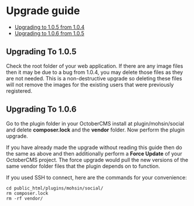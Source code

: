 # Upgrade guide

- [Upgrading to 1.0.5 from 1.0.4](#upgrade-1.0.5)
- [Upgrading to 1.0.6 from 1.0.5](#upgrade-1.0.6)

<a name="upgrade-1.0.5"></a>
## Upgrading To 1.0.5

Check the root folder of your web application. If there are any image files then it may be due to a bug from 1.0.4, you may delete those files as they are not needed. This is a non-destructive upgrade so deleting these files will not remove the images for the existing users that were previously registered.

<a name="upgrade-1.0.6"></a>
## Upgrading To 1.0.6

Go to the plugin folder in your OctoberCMS install at plugin/mohsin/social and delete **composer.lock** and the **vendor** folder. Now perform the plugin upgrade.

If you have already made the upgrade without reading this guide then do the same as above and then additionally perform a **Force Update** of your OctoberCMS project. The force upgrade would pull the new versions of the same vendor folder files that the plugin depends on to function.

If you used SSH to connect, here are the commands for your convenience:
```
cd public_html/plugins/mohsin/social/
rm composer.lock
rm -rf vendor/
```

